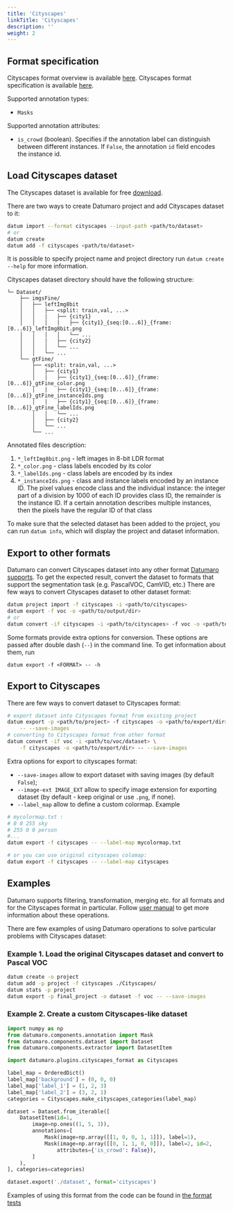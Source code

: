```yaml
---
title: 'Cityscapes'
linkTitle: 'Cityscapes'
description: ''
weight: 2
---
```


## Format specification

Cityscapes format overview is available [here](https://www.cityscapes-dataset.com/dataset-overview/).
Cityscapes format specification is available [here](https://github.com/mcordts/cityscapesScripts#the-cityscapes-dataset).

Supported annotation types:
- `Masks`

Supported annotation attributes:
- `is_crowd` (boolean). Specifies if the annotation label can
  distinguish between different instances.
  If `False`, the annotation `id` field encodes the instance id.

## Load Cityscapes dataset

The Cityscapes dataset is available for free [download](https://www.cityscapes-dataset.com/downloads/).

There are two ways to create Datumaro project and add Cityscapes dataset to it:

``` bash
datum import --format cityscapes --input-path <path/to/dataset>
# or
datum create
datum add -f cityscapes <path/to/dataset>
```

It is possible to specify project name and project directory run
`datum create --help` for more information.

Cityscapes dataset directory should have the following structure:

<!--lint disable fenced-code-flag-->
```
└─ Dataset/
    ├── imgsFine/
    │   ├── leftImg8bit
    │   │   ├── <split: train,val, ...>
    │   │   |   ├── {city1}
    │   │   │   |   ├── {city1}_{seq:[0...6]}_{frame:[0...6]}_leftImg8bit.png
    │   │   │   │   └── ...
    │   │   |   ├── {city2}
    │   │   │   └── ...
    │   │   └── ...
    └── gtFine/
        ├── <split: train,val, ...>
        │   ├── {city1}
        │   |   ├── {city1}_{seq:[0...6]}_{frame:[0...6]}_gtFine_color.png
        │   |   ├── {city1}_{seq:[0...6]}_{frame:[0...6]}_gtFine_instanceIds.png
        │   |   ├── {city1}_{seq:[0...6]}_{frame:[0...6]}_gtFine_labelIds.png
        │   │   └── ...
        │   ├── {city2}
        │   └── ...
        └── ...
```

Annotated files description:
1. `*_leftImg8bit.png` - left images in 8-bit LDR format
1. `*_color.png` - class labels encoded by its color
1. `*_labelIds.png` - class labels are encoded by its index
1. `*_instanceIds.png` - class and instance labels encoded by an instance ID.
  The pixel values encode class and the individual instance: the integer part
  of a division by 1000 of each ID provides class ID, the remainder
  is the instance ID. If a certain annotation describes multiple instances,
  then the pixels have the regular ID of that class

To make sure that the selected dataset has been added to the project, you can
run `datum info`, which will display the project and dataset information.

## Export to other formats

Datumaro can convert Cityscapes dataset into any other format [Datumaro supports](/docs/user-manual/supported-formats/).
To get the expected result, convert the dataset to formats
that support the segmentation task (e.g. PascalVOC, CamVID, etc.)
There are few ways to convert Cityscapes dataset to other dataset format:

``` bash
datum project import -f cityscapes -i <path/to/cityscapes>
datum export -f voc -o <path/to/output/dir>
# or
datum convert -if cityscapes -i <path/to/cityscapes> -f voc -o <path/to/output/dir>
```

Some formats provide extra options for conversion.
These options are passed after double dash (`--`) in the command line.
To get information about them, run

`datum export -f <FORMAT> -- -h`

## Export to Cityscapes

There are few ways to convert dataset to Cityscapes format:

``` bash
# export dataset into Cityscapes format from existing project
datum export -p <path/to/project> -f cityscapes -o <path/to/export/dir> \
    -- --save-images
# converting to Cityscapes format from other format
datum convert -if voc -i <path/to/voc/dataset> \
    -f cityscapes -o <path/to/export/dir> -- --save-images
```

Extra options for export to cityscapes format:
- `--save-images` allow to export dataset with saving images
(by default `False`);
- `--image-ext IMAGE_EXT` allow to specify image extension
for exporting dataset (by default - keep original or use `.png`, if none).
- `--label_map` allow to define a custom colormap. Example

``` bash
# mycolormap.txt :
# 0 0 255 sky
# 255 0 0 person
#...
datum export -f cityscapes -- --label-map mycolormap.txt

# or you can use original cityscapes colomap:
datum export -f cityscapes -- --label-map cityscapes
```

## Examples

Datumaro supports filtering, transformation, merging etc. for all formats
and for the Cityscapes format in particular. Follow
[user manual](/docs/user-manual/)
to get more information about these operations.

There are few examples of using Datumaro operations to solve
particular problems with Cityscapes dataset:

### Example 1. Load the original Cityscapes dataset and convert to Pascal VOC

```bash
datum create -o project
datum add -p project -f cityscapes ./Cityscapes/
datum stats -p project
datum export -p final_project -o dataset -f voc -- --save-images
```

### Example 2. Create a custom Cityscapes-like dataset

```python
import numpy as np
from datumaro.components.annotation import Mask
from datumaro.components.dataset import Dataset
from datumaro.components.extractor import DatasetItem

import datumaro.plugins.cityscapes_format as Cityscapes

label_map = OrderedDict()
label_map['background'] = (0, 0, 0)
label_map['label_1'] = (1, 2, 3)
label_map['label_2'] = (3, 2, 1)
categories = Cityscapes.make_cityscapes_categories(label_map)

dataset = Dataset.from_iterable([
    DatasetItem(id=1,
        image=np.ones((1, 5, 3)),
        annotations=[
            Mask(image=np.array([[1, 0, 0, 1, 1]]), label=1),
            Mask(image=np.array([[0, 1, 1, 0, 0]]), label=2, id=2,
                attributes={'is_crowd': False}),
        ]
    ),
], categories=categories)

dataset.export('./dataset', format='cityscapes')
```

Examples of using this format from the code can be found in
[the format tests](https://github.com/openvinotoolkit/datumaro/tree/develop/tests/test_cityscapes_format.py)
